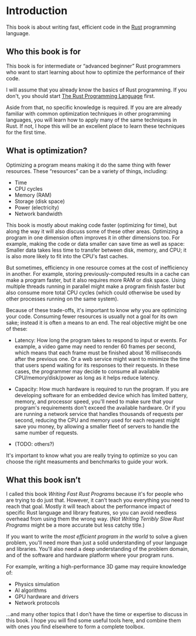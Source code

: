 # Introduction

This book is about writing fast, efficient code in the [Rust] programming
language.

## Who this book is for

This book is for intermediate or “advanced beginner” Rust programmers who want
to start learning about how to optimize the performance of their code.

I will assume that you already know the basics of Rust programming. If you
don't, you should start [The Rust Programming Language][trpl] first.

Aside from that, no specific knowledge is required.  If you are are already
familiar with common optimization techniques in other programming languages,
you will learn how to apply many of the same techniques in Rust.  If not, I
hope this will be an excellent place to learn these techniques for the first
time.

## What is optimization?

Optimizing a program means making it do the same thing with fewer resources.
These “resources” can be a variety of things, including:

* Time
* CPU cycles
* Memory (RAM)
* Storage (disk space)
* Power (electricity)
* Network bandwidth

This book is mostly about making code faster (optimizing for time), but along
the way it will also discuss some of these other areas.  Optimizing a program
in one dimension often improves it in other dimensions too.  For example,
making the code or data smaller can save time as well as space: Smaller data
takes less time to transfer between disk, memory, and CPU; it is also more
likely to fit into the CPU's fast caches.

But sometimes, efficiency in one resource comes at the cost of inefficiency in
another.  For example, storing previously-computed results in a cache can make
a program faster, but it also requires more RAM or disk space.  Using multiple
threads running in parallel might make a program finish faster but also
consume more total CPU cycles (which could otherwise be used by other
processes running on the same system).

Because of these trade-offs, it's important to know *why* you are optimizing
your code.  Consuming fewer resources is usually not a goal for its own sake;
instead it is often a means to an end.  The real objective might be one of these:

* Latency: How long the program takes to respond to input or events. For
  example, a video game may need to render 60 frames per second, which means
  that each frame must be finished about 16 milliseconds after the previous
  one.  Or a web service might want to minimize the time that users spend
  waiting for its responses to their requests.  In these cases, the programmer
  may decide to consume all available CPU/memory/disk/power as long as it
  helps reduce latency.

* Capacity: How much hardware is required to run the program. If you are
  developing software for an embedded device which has limited battery,
  memory, and processor speed, you'll need to make sure that your program's
  requirements don't exceed the available hardware.  Or if you are running
  a network service that handles thousands of requests per second, reducing
  the CPU and memory used for each request might save you money, by allowing a
  smaller fleet of servers to handle the same number of requests.

* (TODO: others?)

It's important to know what you are really trying to optimize so you can
choose the right measuments and benchmarks to guide your work.

## What this book isn’t

I called this book *Writing Fast Rust Programs* because it's for people who
are trying to do just that.  However, it can’t teach you everything you need to
reach that goal.  Mostly it will teach about the performance impact of
specific Rust language and library features, so you can avoid needless
overhead from using them the wrong way.  (*Not Writing Terribly Slow Rust
Programs* might be a more accurate but less catchy title.)

If you want to write the *most efficient program in the world* to solve a
given problem, you'll need more than just a solid understanding of your
language and libraries. You'll also need a deep understanding of the problem
domain, and of the software and hardware platform where your program runs.

For example, writing a high-performance 3D game may require knowledge of:

* Physics simulation
* AI algorithms
* GPU hardware and drivers
* Network protocols

…and many other topics that I don’t have the time or expertise to discuss in
this book. I hope you will find some useful tools here, and combine them with
ones you find elsewhere to form a complete toolbox.

[Rust]: https://www.rust-lang.org/
[trpl]: https://doc.rust-lang.org/book/
